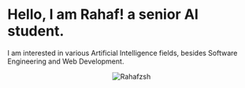 # Hello, I am Rahaf! a senior AI student.
I am interested in various Artificial Intelligence fields, besides Software Engineering and Web Development.
<br>
<p><center><img src="https://github-readme-streak-stats.herokuapp.com/?user=Rahafzsh&" alt="Rahafzsh"><center></p>


